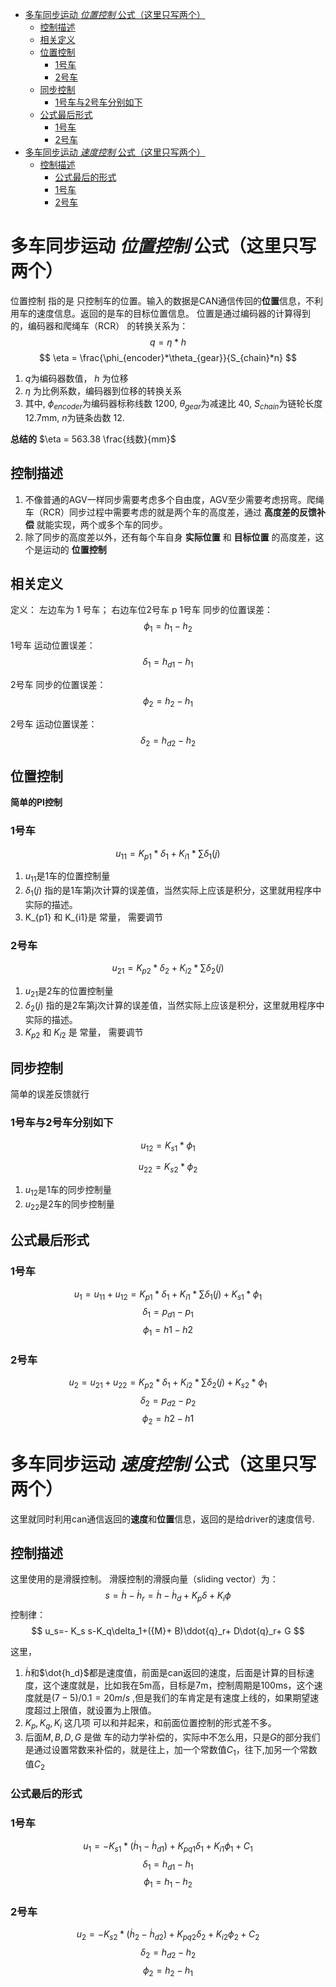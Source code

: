 <script type="text/javascript" src="http://cdn.mathjax.org/mathjax/latest/MathJax.js?config=default"></script>

<!-- TOC -->

- [多车同步运动 *位置控制* 公式（这里只写两个）](#多车同步运动-位置控制-公式这里只写两个)
    - [控制描述](#控制描述)
    - [相关定义](#相关定义)
    - [位置控制](#位置控制)
        - [1号车](#1号车)
        - [2号车](#2号车)
    - [同步控制](#同步控制)
        - [1号车与2号车分别如下](#1号车与2号车分别如下)
    - [公式最后形式](#公式最后形式)
        - [1号车](#1号车-1)
        - [2号车](#2号车-1)
- [多车同步运动 *速度控制* 公式（这里只写两个）](#多车同步运动-速度控制-公式这里只写两个)
    - [控制描述](#控制描述-1)
        - [公式最后的形式](#公式最后的形式)
        - [1号车](#1号车-2)
        - [2号车](#2号车-2)

<!-- /TOC -->


# 多车同步运动 *位置控制* 公式（这里只写两个）
位置控制 指的是 只控制车的位置。输入的数据是CAN通信传回的**位置**信息，不利用车的速度信息。返回的是车的目标位置信息。
位置是通过编码器的计算得到的，编码器和爬绳车（RCR） 的转换关系为：
$$  q = \eta * h $$
$$ \eta = \frac{\phi_{encoder}*\theta_{gear}}{S_{chain}*n} $$
1. $q$为编码器数值， $h$ 为位移
2. $\eta$ 为比例系数，编码器到位移的转换关系
3. 其中, $\phi_{encoder}$为编码器标称线数 1200, $\theta_{gear}$为减速比 40, $S_{chain}$为链轮长度 12.7mm, $n$为链条齿数 12.

**总结的**  $\eta = 563.38 \frac{线数}{mm}$

## 控制描述
1. 不像普通的AGV一样同步需要考虑多个自由度，AGV至少需要考虑拐弯。爬绳车（RCR）同步过程中需要考虑的就是两个车的高度差，通过 **高度差的反馈补偿** 就能实现，两个或多个车的同步。
2. 除了同步的高度差以外，还有每个车自身 **实际位置** 和 **目标位置** 的高度差，这个是运动的 **位置控制** 

## 相关定义
定义： 左边车为 1 号车； 右边车位2号车
p
1号车 同步的位置误差：
$$ \phi_1 = h_1 - h_2  $$
1号车 运动位置误差：
$$ \delta_1 = h_{d1} - h_1 $$

2号车 同步的位置误差：
$$ \phi_2 = h_2 - h_1  $$

2号车 运动位置误差：
$$ \delta_2 = h_{d2} - h_2 $$

## 位置控制
**简单的PI控制** 
### 1号车
$$  u_{11} = K_{p1}* \delta_1 + K_{i1} * \sum\delta_1(j)$$
1. $u_{11}$是1车的位置控制量
2. $\delta_1(j)$ 指的是1车第j次计算的误差值，当然实际上应该是积分，这里就用程序中实际的描述。
3. K_{p1} 和 K_{i1}是 常量， 需要调节

### 2号车
$$  u_{21} = K_{p2}* \delta_2 + K_{i2} * \sum\delta_2(j)$$
1. $u_{21}$是2车的位置控制量
2. $\delta_2(j)$ 指的是2车第j次计算的误差值，当然实际上应该是积分，这里就用程序中实际的描述。
3. $K_{p2}$ 和 $K_{i2}$ 是 常量， 需要调节


## 同步控制
简单的误差反馈就行
### 1号车与2号车分别如下
$$ u_{12} = K_{s1} * \phi_1 $$

$$ u_{22} = K_{s2} * \phi_2 $$
1. $u_{12}$是1车的同步控制量
2. $u_{22}$是2车的同步控制量

## 公式最后形式

### 1号车
$$ u_1 = u_{11} + u_{12} =  K_{p1}* \delta_1 + K_{i1} * \sum\delta_1(j) + K_{s1} * \phi_1 $$
$$ \delta_1 = p_{d1} - p_1 $$
$$ \phi_1 = h1 - h2  $$

### 2号车
$$ u_2 = u_{21} + u_{22} =  K_{p2}* \delta_1 + K_{i2} * \sum\delta_2(j) + K_{s2} * \phi_1 $$
$$ \delta_2 = p_{d2} - p_2 $$
$$ \phi_2 = h2 - h1  $$


# 多车同步运动 *速度控制* 公式（这里只写两个）
这里就同时利用can通信返回的**速度**和**位置**信息，返回的是给driver的速度信号. 
## 控制描述
这里使用的是滑膜控制。
滑膜控制的滑膜向量（sliding vector）为：
$$
s=\dot{ h}-\dot{ h}_r=\dot{ h}-\dot{ h}_d + K_p\delta + K_i\phi
$$
控制律：
$$
u_s=- K_s s-K_q\delta_1+({M}+ B)\ddot{q}_r+ D\dot{q}_r+ G
$$

这里，
1. $\dot{h}$和$\dot{h_d}$都是速度值，前面是can返回的速度，后面是计算的目标速度，这个速度就是，比如我在5m高，目标是7m，控制周期是100ms，这个速度就是$(7-5)/0.1=20m/s$ ,但是我们的车肯定是有速度上线的，如果期望速度超过上限值，就设置为上限值。
2. $K_p,K_q,K_i$ 这几项 可以和并起来，和前面位置控制的形式差不多。
3. 后面$M,B,D,G$ 是做 车的动力学补偿的，实际中不怎么用，只是$G$的部分我们是通过设置常数来补偿的，就是往上，加一个常数值$C_1$，往下,加另一个常数值$C_2$

### 公式最后的形式

### 1号车
$$ u_1 = -K_{s1}* (\dot{ h}_{1}-\dot{ h}_{d1} ) + K_{pq1}\delta_1 + K_{i1}\phi_1 + C_1 $$
$$ \delta_1 = h_{d1} - h_1 $$
$$ \phi_1 = h_1 - h_2  $$

### 2号车
$$ u_2 = -K_{s2}* (\dot{ h}_{2}-\dot{ h}_{d2} ) + K_{pq2}\delta_2 + K_{i2}\phi_2 + C_2 $$
$$ \delta_2 = h_{d2} - h_2 $$
$$ \phi_2 = h_2 - h_1  $$